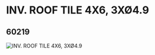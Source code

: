 # INV. ROOF TILE 4X6, 3XØ4.9
## 60219
![INV. ROOF TILE 4X6, 3XØ4.9](https://lc-www-live-s.legocdn.com/media/bricks/5/2/4541984.jpg)